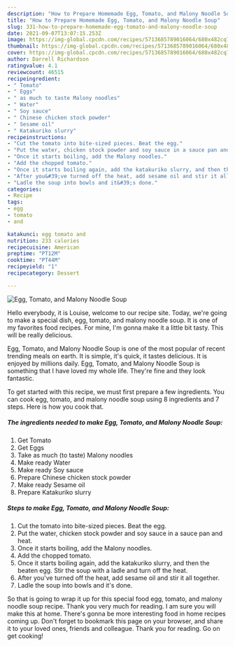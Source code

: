 ```yaml
---
description: "How to Prepare Homemade Egg, Tomato, and Malony Noodle Soup"
title: "How to Prepare Homemade Egg, Tomato, and Malony Noodle Soup"
slug: 331-how-to-prepare-homemade-egg-tomato-and-malony-noodle-soup
date: 2021-09-07T13:07:15.253Z
image: https://img-global.cpcdn.com/recipes/5713685789016064/680x482cq70/egg-tomato-and-malony-noodle-soup-recipe-main-photo.jpg
thumbnail: https://img-global.cpcdn.com/recipes/5713685789016064/680x482cq70/egg-tomato-and-malony-noodle-soup-recipe-main-photo.jpg
cover: https://img-global.cpcdn.com/recipes/5713685789016064/680x482cq70/egg-tomato-and-malony-noodle-soup-recipe-main-photo.jpg
author: Darrell Richardson
ratingvalue: 4.1
reviewcount: 46515
recipeingredient:
- " Tomato"
- " Eggs"
- " as much to taste Malony noodles"
- " Water"
- " Soy sauce"
- " Chinese chicken stock powder"
- " Sesame oil"
- " Katakuriko slurry"
recipeinstructions:
- "Cut the tomato into bite-sized pieces. Beat the egg."
- "Put the water, chicken stock powder and soy sauce in a sauce pan and heat."
- "Once it starts boiling, add the Malony noodles."
- "Add the chopped tomato."
- "Once it starts boiling again, add the katakuriko slurry, and then the beaten egg. Stir the soup with a ladle and turn off the heat."
- "After you&#39;ve turned off the heat, add sesame oil and stir it all together."
- "Ladle the soup into bowls and it&#39;s done."
categories:
- Recipe
tags:
- egg
- tomato
- and

katakunci: egg tomato and 
nutrition: 233 calories
recipecuisine: American
preptime: "PT12M"
cooktime: "PT44M"
recipeyield: "1"
recipecategory: Dessert

---
```



![Egg, Tomato, and Malony Noodle Soup](https://img-global.cpcdn.com/recipes/5713685789016064/680x482cq70/egg-tomato-and-malony-noodle-soup-recipe-main-photo.jpg)

Hello everybody, it is Louise, welcome to our recipe site. Today, we're going to make a special dish, egg, tomato, and malony noodle soup. It is one of my favorites food recipes. For mine, I'm gonna make it a little bit tasty. This will be really delicious.

Egg, Tomato, and Malony Noodle Soup is one of the most popular of recent trending meals on earth. It is simple, it's quick, it tastes delicious. It is enjoyed by millions daily. Egg, Tomato, and Malony Noodle Soup is something that I have loved my whole life. They're fine and they look fantastic.




To get started with this recipe, we must first prepare a few ingredients. You can cook egg, tomato, and malony noodle soup using 8 ingredients and 7 steps. Here is how you cook that.

<!--inarticleads1-->

##### The ingredients needed to make Egg, Tomato, and Malony Noodle Soup:

1. Get  Tomato
1. Get  Eggs
1. Take  as much (to taste) Malony noodles
1. Make ready  Water
1. Make ready  Soy sauce
1. Prepare  Chinese chicken stock powder
1. Make ready  Sesame oil
1. Prepare  Katakuriko slurry




<!--inarticleads2-->

##### Steps to make Egg, Tomato, and Malony Noodle Soup:

1. Cut the tomato into bite-sized pieces. Beat the egg.
1. Put the water, chicken stock powder and soy sauce in a sauce pan and heat.
1. Once it starts boiling, add the Malony noodles.
1. Add the chopped tomato.
1. Once it starts boiling again, add the katakuriko slurry, and then the beaten egg. Stir the soup with a ladle and turn off the heat.
1. After you&#39;ve turned off the heat, add sesame oil and stir it all together.
1. Ladle the soup into bowls and it&#39;s done.




So that is going to wrap it up for this special food egg, tomato, and malony noodle soup recipe. Thank you very much for reading. I am sure you will make this at home. There's gonna be more interesting food in home recipes coming up. Don't forget to bookmark this page on your browser, and share it to your loved ones, friends and colleague. Thank you for reading. Go on get cooking!
